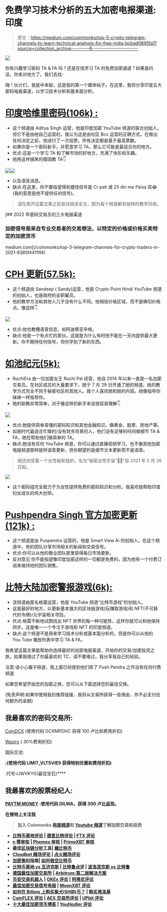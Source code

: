 # 免费学习技术分析的五大加密电报渠道:印度

> 原文：<https://medium.com/coinmonks/top-5-crypto-telegram-channels-to-learn-technical-analysis-for-free-india-bcbad0895fa1?source=collection_archive---------6----------------------->

![](img/eb582db872cddca5dde4f5faa6f2f631.png)

你有兴趣学习密码 TA & FA 吗？还是在找学习 TA 的免费加密通道？如果是的话，你来对地方了。我们去找-

嗨！伙计们，我是中本聪，这是我的第一个媒体帖子。在这里，我将分享印度五大密码电报渠道，以学习技术分析和基本面分析。

# [印度哈维里密码(106k) :](https://t.me/OfficiaLCryptoindia)

*   这个频道由 Aditya Singh 运营，他是印度加密 YouTube 频道的联合创始人，但它不是由他自己运营的，我认为这是由社区 Bcz 运营的正确方式。在做出任何决定之前，他进行了一次投票，所有决定都是基于最高票数。
*   如果你是一个密码新手，并愿意学习 TA，那么它可能是最适合你的地方。
*   优点:这是一个学习 TA 和了解市场的好地方，充满了快乐和乐趣。
*   他用这样搞笑的模因教 TA👇

![](img/69974540394defdc979fa0315f6c8216.png)![](img/a7a97c37b249e0cb9c930737501fbdc6.png)

*   以及语音消息。
*   缺点:在这里，你不要指望得到捷径信号是 Cr pati 或 25 din me Paisa 双😂(我的意思是他不提供任何信号)。

> 请在离开这篇文章之前尝试阅读全文，因为每个频道都有独特的教学风格。

[](/coinmonks/top-3-telegram-channels-for-crypto-traders-in-2021-8385f4411ff4) [## 2022 年密码交易员的三大电报渠道

### 加密信号是来自专业交易者的交易想法，以特定的价格或价格买卖特定的加密货币

medium.com](/coinmonks/top-3-telegram-channels-for-crypto-traders-in-2021-8385f4411ff4) 

# [CPH 更新(57.5k):](https://t.me/CryptoPointHi)

*   这个频道由 Sandeep ( Sandy)运营，他是 Crypto Point Hindi YouTube 频道的创始人，也是政府的全职雇员。
*   他的教学方法和其他人几乎没有什么不同。他相信价格区域，而不是确切价格点。像这样👇

![](img/f556b80b4773aa3fdf131dad4f936cb7.png)

*   优点:他也教槽语音信息，如阿迪蒂亚辛格。
*   缺点:他是一个有点忙的家伙，这就是为什么有时他不能在一天内提供最大更新。你不期待任何信号，但你学到了新的东西。

# [如池纪元(5k):](https://t.me/RuchiEra)

*   RuchiEra 由一位加密女王 Ruchi Pal 经营，他自 2014 年以来一直是一名加密交易员。在社区成员的大量要求下，她于 7 月 29 日开通了她的频道。她的教学方式完全不同于秘密社区的其他人。我个人喜欢她和她的内容。她像指导你妹妹一样指导你。
*   她的助教非常简单，对于像这样的新手来说很容易理解👇

![](img/74210438dd0cbc714981f62fd21b47e8.png)

*   优点:她提供简单易懂的密码知识和其他金融知识。像黄金、股票、房地产等。
*   如驰时代最适合忙碌的/没有财务背景的人，他们没有足够的时间做细节 TA & FA，她在帮助他们做简单的 TA。
*   缺点:她没有任何 YouTube 频道，你可以通过直播视频学习，也不像其他加密电报频道那样提供语音更新，但你期望的是细节文本更新而不是语音。

> 她还经营着一个女性秘密组织，名为“秘密女性宇宙”👯😛“自 2021 年 5 月 26 日起。

![](img/64ebd732297e4debf6ca59b097555e93.png)

*   这个密码组完全致力于为女性提供免费的密码知识和分析。我喜欢她帮助印度妇女成长的伟大创举。

# [Pushpendra Singh 官方加密更新(121k) :](https://t.me/pushpendrasinghofficial)

*   这个频道是由 Puspendra 运营的，他是 Smart View Ai 的创始人。在这个频道中，他的团队分享市场相关的新闻和交易信号。
*   优点:你可以从他的敬业团队那里获得每日市场更新。
*   反对意见:你不能指望像印度加密这样的一切都是免费的，因为他有一个付费订阅来维持他的团队销售。

# [比特大陆加密警报游戏(6k):](https://t.me/gameofbitcoins_channel)

*   该频道由匿名格雷运营，他是 YouTube 频道“比特币游戏”的创始人。
*   这是最好的地方，以更新基本强大的区块链游戏(玩赚取游戏)和 NFT(不可替代的令牌)/元宇宙相关项目。
*   优点:格雷不断地试图找出 NFT 世界的每一种可能性，这样你就可以和他保持同步。这是唯一一个专注于游戏和 NFT 的印度频道。
*   缺点:这个频道不是用来学习技术分析或基本面分析的，但是你可以从他的 You Tube 播放列表中学习 TA & FA。

我希望这篇文章能帮助你选择最好的加密电报渠道，开始你的交易/加密投资之旅。如果我错过了你最喜欢的 TC，请不要难过，我分享我自己的经验。

注意:请小心骗子频道，我上面已经提到他们除了 Push Pendra 之外没有任何付费频道

如果您希望开始您的加密之旅，您可以从下面选择您的最佳交换。

(免责声明:如果你使用我的推荐链接，我将从交易所获得一些佣金，你不必支付任何额外的金额)

## 我最喜欢的密码交易所:

[CoinDCX](https://join.coindcx.com/invite/qKJk) (使用代码 DCXMPDHC 获得 100 卢比和费用折扣)

[Wazirx](http://bit.ly/WazirXmapp) ( 30%费用折扣)

国际交流:

[](https://www.binance.com/en/activity/referral-entry?fromActivityPage=true&ref=LIMIT_VLTSVIE9)**:(使用代码 LIMIT_VLTSVIE9 获得特别优惠和费用折扣)**

**[](https://www.kucoin.com/ucenter/signup?rcode=rJWVKYG&lang=en_US&utm_source=friendInvite)**:代号:rJWVKYG(最佳宝石)****

## ****我最喜欢的股票经纪人:****

****[PAYTM MONEY](https://paytmmoney.onelink.me/9L59/d5088ea0) :使用代码 **DILWA，获得 300 卢比返现。******

****在推特上关注我****

> ****加入 Coinmonks [电报频道](https://t.me/coincodecap)和 [Youtube 频道](https://www.youtube.com/c/coinmonks/videos)了解加密交易和投资****

*   ****[比特币基地评论](/coinmonks/coinbase-review-6ef4e0f56064) | [德里比特评论](/coinmonks/deribit-review-options-fees-apis-and-testnet-2ca16c4bbdb2) | [FTX 评论](/coinmonks/ftx-crypto-exchange-review-53664ac1198f)****
*   ****[n 零审核](/coinmonks/ngrave-zero-review-c465cf8307fc) | [Phemex 审核](/coinmonks/phemex-review-4cfba0b49e28) | [PrimeXBT 审核](/coinmonks/primexbt-review-88e0815be858)****
*   ****最佳[区块链分析](https://bitquery.io/blog/best-blockchain-analysis-tools-and-software)工具| [赚比特币](/coinmonks/earn-bitcoin-6e8bd3c592d9)****
*   ****[Cloudbet 赌场评论](https://coincodecap.com/cloudbet-casino-review) | [点火赌场评论](https://coincodecap.com/ignition-casino-review)****
*   ****[加密套利](/coinmonks/crypto-arbitrage-guide-how-to-make-money-as-a-beginner-62bfe5c868f6)指南| [如何做空比特币](/coinmonks/how-to-short-bitcoin-568a2d0b4ae5)****
*   ****[比特币基地 vs 瓦济克斯](https://coincodecap.com/coinbase-vs-wazirx) | [比特鲁点评](https://coincodecap.com/bitrue-review) | [波洛涅克斯 vs 比特鲁](https://coincodecap.com/poloniex-vs-bittrex)****
*   ****[德国最佳加密交易所](https://coincodecap.com/crypto-exchanges-in-germany) | [Arbitrum:第二层解决方案](https://coincodecap.com/arbitrum)****
*   ****[币安交易机器人](/coinmonks/binance-trading-bots-d0d57bb62c4c) | [OKEx 评论](/coinmonks/okex-review-6b369304110f) | [阿塔尼评论](https://coincodecap.com/atani-review)****
*   ****[最佳加密交易信号电报](/coinmonks/best-crypto-signals-telegram-5785cdbc4b2b) | [MoonXBT 评论](/coinmonks/moonxbt-review-6e4ab26d037)****
*   ****[如何在 Bitbns 上购买柴犬(SHIB)币？](https://coincodecap.com/buy-shiba-bitbns) | [购买弗洛基](https://coincodecap.com/buy-floki-inu-token)****
*   ****[CoinFLEX 评论](https://coincodecap.com/coinflex-review) | [AEX 交易所评论](https://coincodecap.com/aex-exchange-review) | [UPbit 评论](https://coincodecap.com/upbit-review)****
*   ****[十大最佳加密货币博客](https://coincodecap.com/best-cryptocurrency-blogs) | [YouHodler 评论](https://coincodecap.com/youhodler-review)****